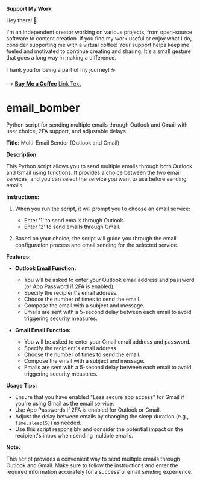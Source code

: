 **Support My Work**

Hey there! 👋

I'm an independent creator working on various projects, from open-source software to content creation. If you find my work useful or enjoy what I do, consider supporting me with a virtual coffee!
Your support helps keep me fueled and motivated to continue creating and sharing. It's a small gesture that goes a long way in making a difference.

Thank you for being a part of my journey! ☕

--> [**Buy Me a Coffee**]([https://github.com](https://www.buymeacoffee.com/apophis04))
[Link Text](https://www.buymeacoffee.com/apophis04)


# email_bomber
Python script for sending multiple emails through Outlook and Gmail with user choice, 2FA support, and adjustable delays.

**Title:** Multi-Email Sender (Outlook and Gmail)

**Description:**

This Python script allows you to send multiple emails through both Outlook and Gmail using functions. It provides a choice between the two email services, and you can select the service you want to use before sending emails.

**Instructions:**

1. When you run the script, it will prompt you to choose an email service:
   - Enter '1' to send emails through Outlook.
   - Enter '2' to send emails through Gmail.

2. Based on your choice, the script will guide you through the email configuration process and email sending for the selected service.

**Features:**

- **Outlook Email Function:**
  - You will be asked to enter your Outlook email address and password (or App Password if 2FA is enabled).
  - Specify the recipient's email address.
  - Choose the number of times to send the email.
  - Compose the email with a subject and message.
  - Emails are sent with a 5-second delay between each email to avoid triggering security measures.

- **Gmail Email Function:**
  - You will be asked to enter your Gmail email address and password.
  - Specify the recipient's email address.
  - Choose the number of times to send the email.
  - Compose the email with a subject and message.
  - Emails are sent with a 5-second delay between each email to avoid triggering security measures.

**Usage Tips:**

- Ensure that you have enabled "Less secure app access" for Gmail if you're using Gmail as the email service.
- Use App Passwords if 2FA is enabled for Outlook or Gmail.
- Adjust the delay between emails by changing the sleep duration (e.g., `time.sleep(5)`) as needed.
- Use this script responsibly and consider the potential impact on the recipient's inbox when sending multiple emails.

**Note:**

This script provides a convenient way to send multiple emails through Outlook and Gmail. Make sure to follow the instructions and enter the required information accurately for a successful email sending experience.
